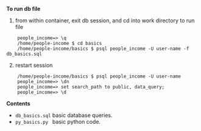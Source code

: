 **To run db file** 


1. from within container, exit db session, and cd into work directory to run file
``` 
    people_income=> \q
    /home/people-income $ cd basics
    /home/people-income/basics $ psql people_income -U user-name -f  db_basics.sql

```

2. restart session 
    
```
    /home/people-income/basics $ psql people_income -U user-name
    people_income=> \dn
    people_income=> set search_path to public, data_query;
    people_income=> \d

```

**Contents**

- ```db_basics.sql``` basic database queries.
- ```py_basics.py ``` basic python code.

